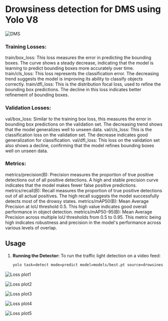 # Drowsiness detection for DMS using Yolo V8

![DMS](output/val_batch2_pred)

### Training Losses:

train/box_loss: This loss measures the error in predicting the bounding boxes. The curve shows a steady decrease, indicating that the model is learning to predict bounding boxes more accurately over time.
train/cls_loss: This loss represents the classification error. The decreasing trend suggests the model is improving its ability to classify objects correctly.
train/dfl_loss: This is the distribution focal loss, used to refine the bounding box predictions. The decline in this loss indicates better refinement of bounding boxes.

### Validation Losses:

val/box_loss: Similar to the training box loss, this measures the error in bounding box predictions on the validation set. The decreasing trend shows that the model generalizes well to unseen data.
val/cls_loss: This is the classification loss on the validation set. The decrease indicates good generalization for classification.
val/dfl_loss: This loss on the validation set also shows a decline, confirming that the model refines bounding boxes well on unseen data.

### Metrics:

metrics/precision(B): Precision measures the proportion of true positive detections out of all positive detections. A high and stable precision curve indicates that the model makes fewer false positive predictions.
metrics/recall(B): Recall measures the proportion of true positive detections out of all actual positives. The high recall suggests the model successfully detects most of the drowsy states.
metrics/mAP50(B): Mean Average Precision at IoU threshold 0.5. This high value indicates good overall performance in object detection.
metrics/mAP50-95(B): Mean Average Precision across multiple IoU thresholds from 0.5 to 0.95. This metric being high indicates robustness and precision in the model's performance across various levels of overlap.

## Usage

1. **Running the Detector:**
   To run the traffic light detection on a video feed:
   ```bash
   yolo task=detect mode=predict model=models/best.pt source=drowsiness.mp4
   ```

![Loss plot1](metric/P_curve.png)

![Loss plot2](metric/confusion_matrix_normalized.png)

![Loss plot3](metric/val_batch1_labels.jpg)

![Loss plot4](metric/val_batch2_pred.jpg)

![Loss plot5](metric/val_batch2_labels.jpg)
